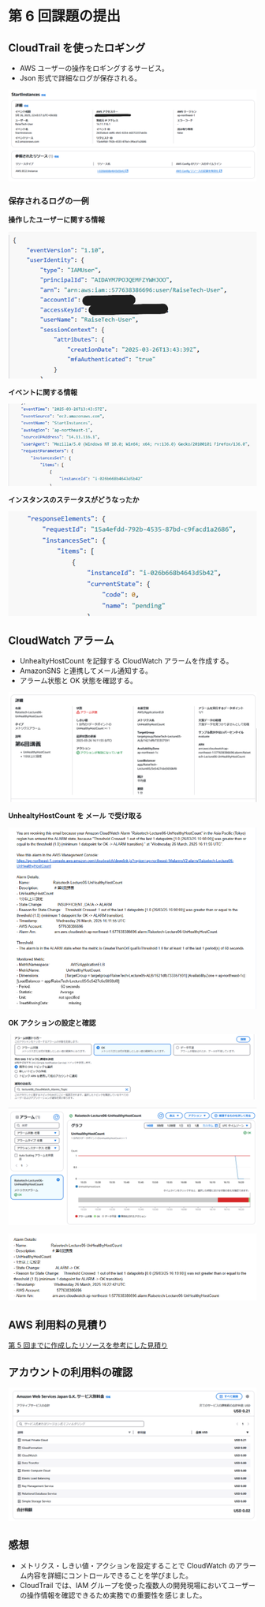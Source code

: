 # 第 6 回課題の提出

## CloudTrail を使ったロギング

- AWS ユーザーの操作をロギングするサービス。
- Json 形式で詳細なログが保存される。

![CloudTrail](images/CloudTrail.png)

### 保存されるログの一例

**操作したユーザーに関する情報**

![ユーザー名](images/Cloudtrail-UserName.png)

**イベントに関する情報**

![イベント名](images/CloudTrail-StartInstances.png)

**インスタンスのステータスがどうなったか**

![インスタンスのステータス](images/CloudTrail-CurrentState.png)

## CloudWatch アラーム

- UnhealtyHostCount を記録する CloudWatch アラームを作成する。
- AmazonSNS と連携してメール通知する。
- アラーム状態と OK 状態を確認する。

![CloudWatchアラームを作成](images/CloudWatch-Alarm.png)

**UnhealtyHostCount を メール で受け取る**

![SNS通知](images/SNS-Notification.png)

**OK アクションの設定と確認**

![OKアクションの設定](images/CloudWatch-OK-Action.png)

![OK状態](images/CloudWatch-Status-OK.png)

![OKアクションのSNS通知](images/CloudWatch-OK-SNS.png)

## AWS 利用料の見積り

[第 5 回までに作成したリソースを参考にした見積り](https://calculator.aws/#/estimate?id=5661dd7874eeff3bc0213b9e6f15dac359c68a3c)

## アカウントの利用料の確認

![アカウントの請求情報](images/Billing.png)

## 感想

- メトリクス・しきい値・アクションを設定することで CloudWatch のアラーム内容を詳細にコントロールできることを学びました。
- CloudTrail では、IAM グループを使った複数人の開発現場においてユーザーの操作情報を確認できるため実務での重要性を感じました。
